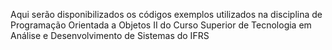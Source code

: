 Aqui serão disponibilizados os códigos exemplos utilizados na disciplina de Programação Orientada a Objetos II do Curso Superior de Tecnologia em Análise e Desenvolvimento de Sistemas do IFRS
